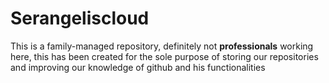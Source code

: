 # Serangeliscloud
This is a family-managed repository, definitely not **professionals** working here, this has been created for the sole purpose of storing our repositories and improving our knowledge of github and his functionalities

